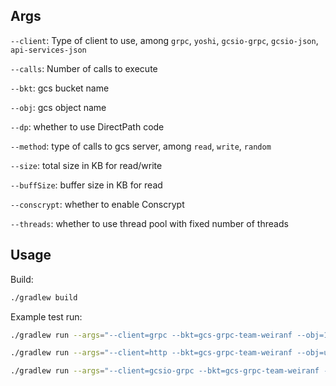 ## Args
`--client`: Type of client to use, among `grpc`, `yoshi`, `gcsio-grpc`, `gcsio-json`, `api-services-json`

`--calls`: Number of calls to execute

`--bkt`: gcs bucket name

`--obj`: gcs object name

`--dp`: whether to use DirectPath code

`--method`: type of calls to gcs server, among `read`, `write`, `random`

`--size`: total size in KB for read/write

`--buffSize`: buffer size in KB for read

`--conscrypt`: whether to enable Conscrypt

`--threads`: whether to use thread pool with fixed number of threads


## Usage

Build:

```sh
./gradlew build
```

Example test run:

```sh
./gradlew run --args="--client=grpc --bkt=gcs-grpc-team-weiranf --obj=1kb --calls=100 --method=read"
```

```sh
./gradlew run --args="--client=http --bkt=gcs-grpc-team-weiranf --obj=upload-1kb --calls=100 --method=write --size=1"
```

```sh
./gradlew run --args="--client=gcsio-grpc --bkt=gcs-grpc-team-weiranf --obj=random-1gb --size=1048576 --buffSize=100 --method=random --calls=3"
```
